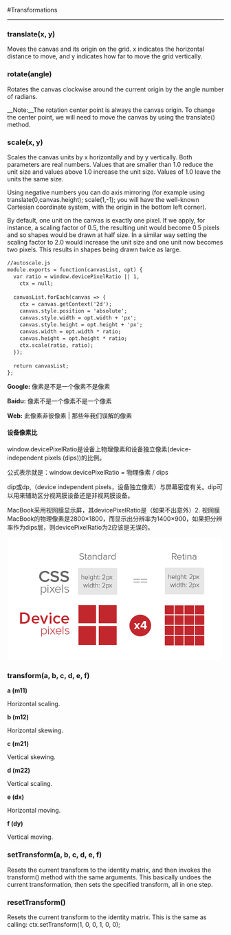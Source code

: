 #Transformations   

---

### translate(x, y)

Moves the canvas and its origin on the grid. x indicates the horizontal distance to move, and y indicates how far to move the grid vertically.

### rotate(angle)
Rotates the canvas clockwise around the current origin by the angle number of radians.    

__Note:__The rotation center point is always the canvas origin. To change the center point, we will need to move the canvas by using the translate() method.

### scale(x, y)
Scales the canvas units by x horizontally and by y vertically. Both parameters are real numbers. Values that are smaller than 1.0 reduce the unit size and values above 1.0 increase the unit size. Values of 1.0 leave the units the same size.    

Using negative numbers you can do axis mirroring (for example using translate(0,canvas.height); scale(1,-1); you will have the well-known Cartesian coordinate system, with the origin in the bottom left corner).    

By default, one unit on the canvas is exactly one pixel. If we apply, for instance, a scaling factor of 0.5, the resulting unit would become 0.5 pixels and so shapes would be drawn at half size. In a similar way setting the scaling factor to 2.0 would increase the unit size and one unit now becomes two pixels. This results in shapes being drawn twice as large.

```
//autoscale.js
module.exports = function(canvasList, opt) {
  var ratio = window.devicePixelRatio || 1,
    ctx = null;

  canvasList.forEach(canvas => {
    ctx = canvas.getContext('2d');
    canvas.style.position = 'absolute';
    canvas.style.width = opt.width + 'px';
    canvas.style.height = opt.height + 'px';
    canvas.width = opt.width * ratio;
    canvas.height = opt.height * ratio;
    ctx.scale(ratio, ratio);
  });

  return canvasList;
};
```

<!--sec data-title="A pixel is not a pixel is not a pixel" data-id="section0" data-show=true data-collapse=true ces-->
__Google:__ 像素是不是一个像素不是像素    

__Baidu:__ 像素不是一个像素不是一个像素    

__Web:__ 此像素非彼像素  |   那些年我们误解的像素 

<!--endsec--> 

#### 设备像素比
window.devicePixelRatio是设备上物理像素和设备独立像素(device-independent pixels (dips))的比例。    

公式表示就是：window.devicePixelRatio = 物理像素 / dips    

dip或dp,（device independent pixels，设备独立像素）与屏幕密度有关。dip可以用来辅助区分视网膜设备还是非视网膜设备。    

MacBook采用视网膜显示屏，其devicePixelRatio是（如果不出意外）2. 视网膜MacBook的物理像素是2800×1800，而显示出分辨率为1400×900，如果把分辨率作为dips层，则devicePixelRatio为2应该是无误的。    

![px](/img/px.png)

### transform(a, b, c, d, e, f)

__a (m11)__    

Horizontal scaling.    

__b (m12)__    

Horizontal skewing.    

__c (m21)__    

Vertical skewing.    

__d (m22)__    

Vertical scaling.    

__e (dx)__    

Horizontal moving.    

__f (dy)__    

Vertical moving.        

### setTransform(a, b, c, d, e, f)
Resets the current transform to the identity matrix, and then invokes the transform() method with the same arguments. This basically undoes the current transformation, then sets the specified transform, all in one step.
### resetTransform()
Resets the current transform to the identity matrix. This is the same as calling: ctx.setTransform(1, 0, 0, 1, 0, 0);    
